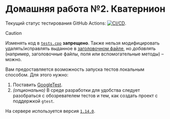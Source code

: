 # Домашняя работа №2. Кватернион

Текущий статус тестирования GitHub Actions: [![CI/CD](../../actions/workflows/ci.yaml/badge.svg?branch=main&event=workflow_dispatch)](../../actions/workflows/ci.yaml).

> [!CAUTION]
> Изменять код в [`tests.cpp`](tests.cpp) **запрещено**. Также нельзя модифицировать удалять/исправлять выданное в [заголовочном файле](quat.hpp), но *добавлять* (например, заголовочные файлы, поля или вспомогательные методы) – можно.

Вам предоставляется возможность запуска тестов локальным способом. Для этого нужно:

1. Поставить [GoogleTest](https://skkv-itmo.gitbook.io/ct-c-cpp-course/testing/gtest).
2. *(опционально)* В среде разработки для удобства следует разобраться с обозревателем тестов и тем, как создать проект с поддержкой `gtest`.

На сервере используется версия [`1.14.0`](https://github.com/google/googletest/tree/v1.14.0).
